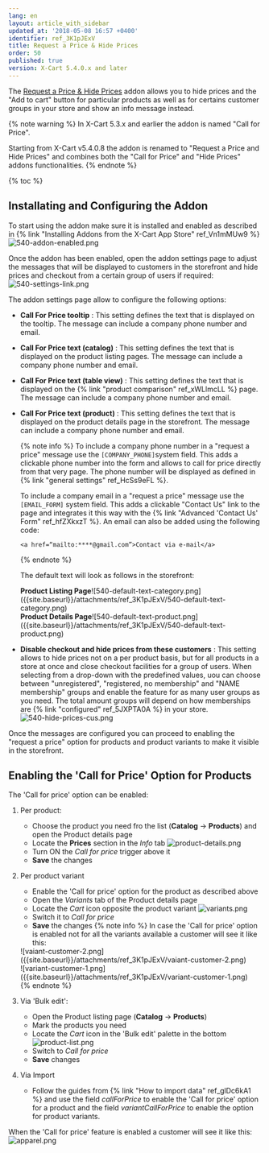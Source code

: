 ```yaml
---
lang: en
layout: article_with_sidebar
updated_at: '2018-05-08 16:57 +0400'
identifier: ref_3K1pJExV
title: Request a Price & Hide Prices
order: 50
published: true
version: X-Cart 5.4.0.x and later
---
```

The [Request a Price & Hide Prices](https://market.x-cart.com/addons/call-for-price.html "Call for Price") addon allows you to hide prices and the "Add to cart" button for particular products as well as for certains customer groups in your store and show an info message instead. 

{% note warning %}
In X-Cart 5.3.x and earlier the addon is named "Call for Price". 

Starting from X-Cart v5.4.0.8 the addon is renamed to "Request a Price and Hide Prices" and combines both the "Call for Price" and "Hide Prices" addons functionalities.
{% endnote %}

{% toc %}

## Installating and Configuring the Addon

To start using the addon make sure it is installed and enabled as described in {% link "Installing Addons from the X-Cart App Store" ref_Vn1mMUw9 %}
![540-addon-enabled.png]({{site.baseurl}}/attachments/ref_3K1pJExV/540-addon-enabled.png)

Once the addon has been enabled, open the addon settings page to adjust the messages that will be displayed to customers in the storefront and hide prices and checkout from a certain group of users if required:
![540-settings-link.png]({{site.baseurl}}/attachments/ref_3K1pJExV/540-settings-link.png)

The addon settings page allow to configure the following options:
* **Call For Price tooltip** : This setting defines the text that is displayed on the tooltip. The message can include a company phone number and email.
* **Call For Price text (catalog)** : This setting defines the text that is displayed on the product listing pages. The message can include a company phone number and email.
* **Call For Price text (table view)** : This setting defines the text that is displayed on the {% link "product comparison" ref_xWLlmcLL %} page. The message can include a company phone number and email.
* **Call For Price text (product)** : This setting defines the text that is displayed on the product details page in the storefront. The message can include a company phone number and email.
  
  {% note info %}
  To include a company phone number in a "request a price" message use the `[COMPANY_PHONE]`system field. This adds a clickable phone number into the form and allows to call for price directly from that very page. The phone number will be displayed as defined in {% link "general settings" ref_HcSs9eFL %}.
  
  To include a company email in a "request a price" message use the `[EMAIL_FORM]` system field. This adds a clickable "Contact Us" link to the page and integrates it this way with the {% link "Advanced 'Contact Us' Form" ref_hfZXkxzT %}. An email can also be added using the following code:
  
   ```
   <a href=“mailto:****@gmail.com”>Contact via e-mail</a>
   ```
   {% endnote %}
   
   The default text will look as follows in the storefront:

   <div class="ui stackable two column grid">
     <div class="column" markdown="span"><b>Product Listing Page</b>![540-default-text-category.png]({{site.baseurl}}/attachments/ref_3K1pJExV/540-default-text-category.png)</div>
     <div class="column" markdown="span"><b>Product Details Page</b>![540-default-text-product.png]({{site.baseurl}}/attachments/ref_3K1pJExV/540-default-text-product.png)</div>
   </div>

* **Disable checkout and hide prices from these customers** : This setting allows to hide prices not on a per product basis, but for all products in a store at once and close checkout facilities for a group of users. When selecting from a drop-down with the predefined values, uou can choose between "unregistered", "registered, no membership" and "NAME membership" groups and enable the feature for as many user groups as you need. The total amount groups will depend on how memberships are {% link "configured" ref_5JXPTA0A %} in your store.
   ![540-hide-prices-cus.png]({{site.baseurl}}/attachments/ref_3K1pJExV/540-hide-prices-cus.png)

Once the messages are configured you can proceed to enabling the "request a price" option for products and product variants to make it visible in the storefront. 

## Enabling the 'Call for Price' Option for Products

The 'Call for price' option can be enabled:

1. Per product:
   * Choose the product you need fro the list (**Catalog** -> **Products**) and open the Product details page 
   * Locate the **Prices** section in the _Info_ tab 
   ![product-details.png]({{site.baseurl}}/attachments/ref_3K1pJExV/product-details.png)
   * Turn ON the _Call for price_ trigger above it
   * **Save** the changes
   
2. Per product variant
   * Enable the 'Call for price' option for the product as described above
   * Open the _Variants_ tab of the Product details page
   * Locate the _Cart_ icon opposite the product variant
   ![variants.png]({{site.baseurl}}/attachments/ref_3K1pJExV/variants.png)
   * Switch it to _Call for price_
   * **Save** the changes
   {% note info %}
   In case the 'Call for price' option is enabled not for all the variants available a customer will see it like this:
   <div class="ui stackable two column grid">
    <div class="column" markdown="span">![vaiant-customer-2.png]({{site.baseurl}}/attachments/ref_3K1pJExV/vaiant-customer-2.png)</div>
    <div class="column" markdown="span">![variant-customer-1.png]({{site.baseurl}}/attachments/ref_3K1pJExV/variant-customer-1.png)</div>
   </div>
   {% endnote %}
   
3. Via 'Bulk edit':
   * Open the Product listing page (**Catalog** -> **Products**)
   * Mark the products you need
   * Locate the _Cart_ icon in the 'Bulk edit' palette in the bottom
   ![product-list.png]({{site.baseurl}}/attachments/ref_3K1pJExV/product-list.png)
   * Switch to _Call for price_ 
   * **Save** changes

4. Via Import
   * Follow the guides from {% link "How to import data" ref_glDc6kA1 %} and use the field _callForPrice_ to enable the 'Call for price' option for a product and the field _variantCallForPrice_ to enable the option for product variants.
   
   
When the 'Call for price' feature is enabled a customer will see it like this:
   ![apparel.png]({{site.baseurl}}/attachments/ref_3K1pJExV/apparel.png)
